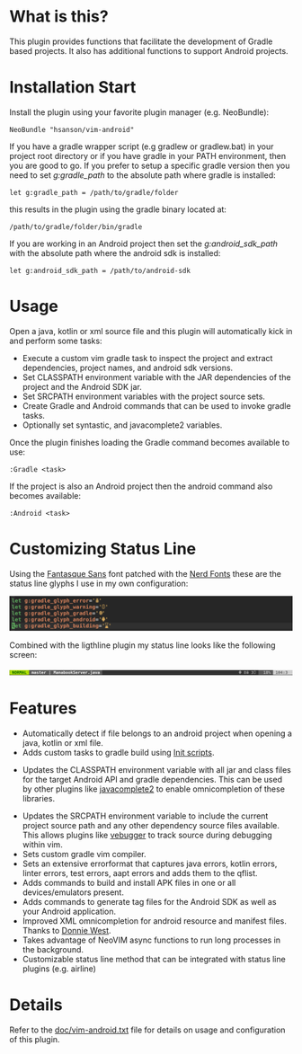 # What is this?

This plugin provides functions that facilitate the development of Gradle based projects. It also has additional functions to support Android projects.

# Installation Start

Install the plugin using your favorite plugin manager (e.g. NeoBundle):

    NeoBundle "hsanson/vim-android"

If you have a gradle wrapper script (e.g gradlew or gradlew.bat) in your project root directory or if you have gradle in your PATH environment, then you are good to go. If you prefer to setup a specific gradle version then you need to set *g:gradle_path* to the absolute path where gradle is installed:

    let g:gradle_path = /path/to/gradle/folder

this results in the plugin using the gradle binary located at:

    /path/to/gradle/folder/bin/gradle

If you are working in an Android project then set the *g:android_sdk_path*  with the absolute path where the android sdk is installed:

    let g:android_sdk_path = /path/to/android-sdk

# Usage

Open a java, kotlin or xml source file and this plugin will automatically kick in and perform some tasks:

 - Execute a custom vim gradle task to inspect the project and extract dependencies, project names, and android sdk versions.
 - Set CLASSPATH environment variable with the JAR dependencies of the project and the Android SDK jar.
 - Set SRCPATH environment variables with the project source sets.
 - Create Gradle and Android commands that can be used to invoke gradle tasks.
 - Optionally set syntastic, and javacomplete2 variables.

Once the plugin finishes loading the Gradle command becomes available to use:

    :Gradle <task>

If the project is also an Android project then the android command also becomes available:

    :Android <task>

# Customizing Status Line

Using the [Fantasque Sans](https://github.com/belluzj/fantasque-sans) font patched with the [Nerd Fonts](https://github.com/ryanoasis/nerd-fonts) these are the status line glyphs I use in my own configuration:

![Configuration](/img/vim-android-conf.png?raw=true "Configuration")

Combined with the ligthline plugin my status line looks like the following screen:

![Lightline Status](/img/vim-android-status.png?raw=true "Lightline Status Line")

# Features

 - Automatically detect if file belongs to an android project when opening a java, kotlin or xml file.
 - Adds custom tasks to gradle build using [Init scripts](https://docs.gradle.org/current/userguide/init_scripts.html).
 * Updates the CLASSPATH environment variable with all jar and class files for the target Android API and gradle dependencies. This can be used by other plugins like [javacomplete2](https://github.com/artur-shaik/vim-javacomplete2) to enable omnicompletion of these libraries.
 - Updates the SRCPATH environment variable to include the current project source path and any other dependency source files available. This allows plugins like [vebugger](https://github.com/idanarye/vim-vebugger) to track source during debugging within vim.
 - Sets custom gradle vim compiler.
 - Sets an extensive errorformat that captures java errors, kotlin errors, linter errors, test errors, aapt errors and adds them to the qflist.
 - Adds commands to build and install APK files in one or all devices/emulators present.
 - Adds commands to generate tag files for the Android SDK as well as your Android application.
 - Improved XML omnicompletion for android resource and manifest files. Thanks to [Donnie West](https://github.com/DonnieWest).
 - Takes advantage of NeoVIM async functions to run long processes in the background.
 - Customizable status line method that can be integrated with status line plugins (e.g. airline)

# Details

Refer to the [doc/vim-android.txt](doc/vim-android.txt) file for details on usage and configuration of this plugin.
